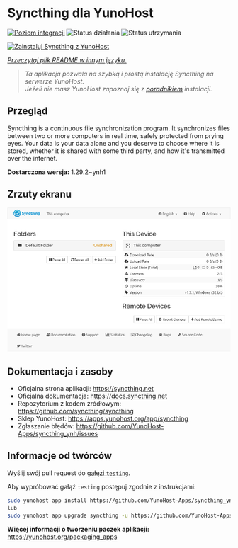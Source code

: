 <!--
To README zostało automatycznie wygenerowane przez <https://github.com/YunoHost/apps/tree/master/tools/readme_generator>
Nie powinno być ono edytowane ręcznie.
-->

# Syncthing dla YunoHost

[![Poziom integracji](https://apps.yunohost.org/badge/integration/syncthing)](https://ci-apps.yunohost.org/ci/apps/syncthing/)
![Status działania](https://apps.yunohost.org/badge/state/syncthing)
![Status utrzymania](https://apps.yunohost.org/badge/maintained/syncthing)

[![Zainstaluj Syncthing z YunoHost](https://install-app.yunohost.org/install-with-yunohost.svg)](https://install-app.yunohost.org/?app=syncthing)

*[Przeczytaj plik README w innym języku.](./ALL_README.md)*

> *Ta aplikacja pozwala na szybką i prostą instalację Syncthing na serwerze YunoHost.*  
> *Jeżeli nie masz YunoHost zapoznaj się z [poradnikiem](https://yunohost.org/install) instalacji.*

## Przegląd

Syncthing is a continuous file synchronization program. It synchronizes files between two or more computers in real time, safely protected from prying eyes. Your data is your data alone and you deserve to choose where it is stored, whether it is shared with some third party, and how it's transmitted over the internet.


**Dostarczona wersja:** 1.29.2~ynh1

## Zrzuty ekranu

![Zrzut ekranu z Syncthing](./doc/screenshots/screenshot1.png)

## Dokumentacja i zasoby

- Oficjalna strona aplikacji: <https://syncthing.net>
- Oficjalna dokumentacja: <https://docs.syncthing.net>
- Repozytorium z kodem źródłowym: <https://github.com/syncthing/syncthing>
- Sklep YunoHost: <https://apps.yunohost.org/app/syncthing>
- Zgłaszanie błędów: <https://github.com/YunoHost-Apps/syncthing_ynh/issues>

## Informacje od twórców

Wyślij swój pull request do [gałęzi `testing`](https://github.com/YunoHost-Apps/syncthing_ynh/tree/testing).

Aby wypróbować gałąź `testing` postępuj zgodnie z instrukcjami:

```bash
sudo yunohost app install https://github.com/YunoHost-Apps/syncthing_ynh/tree/testing --debug
lub
sudo yunohost app upgrade syncthing -u https://github.com/YunoHost-Apps/syncthing_ynh/tree/testing --debug
```

**Więcej informacji o tworzeniu paczek aplikacji:** <https://yunohost.org/packaging_apps>
